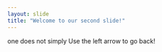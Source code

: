 ```yaml
---
layout: slide
title: "Welcome to our second slide!"
---
```

one does not simply
Use the left arrow to go back!
